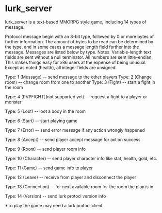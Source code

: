 # lurk_server

lurk_server is a text-based MMORPG style game, including 14 types of message.

Protocol message begin with an 8-bit type, followed by 0 or more bytes of further information.
The amount of bytes to be read can be determined by the type, and in some cases a message length field further into the message. 
Messages are listed below by type. Notes:
  Variable-length text fields are sent without a null terminator.
  All numbers are sent little-endian. This makes things easy for x86 users at the expense of being unusual.
  Except as noted (health), all integer fields are unsigned.
  
Type: 1 (Message) -- send message to the other players
Type: 2 (Change room) -- change room from one to another
Type: 3 (Fight) -- start a fight in the room
 
Type: 4 (PVPFIGHT)(not supported yet) -- request a fight to a player or monster
 
Type: 5 (Loot) -- loot a body in the room
 
Type: 6 (Start) -- start playing game
 
Type: 7 (Error) -- send error message if any action wrongly happened
 
Type: 8 (Accept) -- send player accept message for action success
 
Type: 9 (Room) -- send player room info
 
Type: 10 (Character) -- send player character info like stat, health, gold, etc.
 
Type: 11 (Game) -- send game info to player
 
Type: 12 (Leave) -- receive from player and disconnect the player
 
Type: 13 (Connection) -- for next available room for the room the play is in
 
Type: 14 (Version) -- send lurk protocl version info
 

*To play the game may need a lurk protocl client
